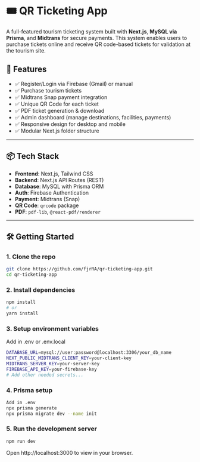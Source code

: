 # 🎟️ QR Ticketing App

A full-featured tourism ticketing system built with **Next.js**, **MySQL via Prisma**, and **Midtrans** for secure payments. This system enables users to purchase tickets online and receive QR code-based tickets for validation at the tourism site.

## 🚀 Features

- ✅ Register/Login via Firebase (Gmail) or manual
- ✅ Purchase tourism tickets
- ✅ Midtrans Snap payment integration
- ✅ Unique QR Code for each ticket
- ✅ PDF ticket generation & download
- ✅ Admin dashboard (manage destinations, facilities, payments)
- ✅ Responsive design for desktop and mobile
- ✅ Modular Next.js folder structure

---

## 📦 Tech Stack

- **Frontend**: Next.js, Tailwind CSS
- **Backend**: Next.js API Routes (REST)
- **Database**: MySQL with Prisma ORM
- **Auth**: Firebase Authentication
- **Payment**: Midtrans (Snap)
- **QR Code**: `qrcode` package
- **PDF**: `pdf-lib`, `@react-pdf/renderer`

---

## 🛠️ Getting Started

### 1. Clone the repo

```bash
git clone https://github.com/fjrRA/qr-ticketing-app.git
cd qr-ticketing-app
```

### 2. Install dependencies

```bash
npm install
# or
yarn install
```

### 3. Setup environment variables
Add in .env or .env.local

```bash
DATABASE_URL=mysql://user:password@localhost:3306/your_db_name
NEXT_PUBLIC_MIDTRANS_CLIENT_KEY=your-client-key
MIDTRANS_SERVER_KEY=your-server-key
FIREBASE_API_KEY=your-firebase-key
# Add other needed secrets...
```

### 4. Prisma setup

```bash
Add in .env
npx prisma generate
npx prisma migrate dev --name init
```

### 5. Run the development server

```bash
npm run dev
```

Open http://localhost:3000 to view in your browser.
